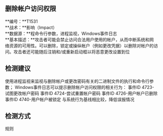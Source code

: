 ## 删除帐户访问权限  
**编号：**T1531  
**战术：**影响（Impact）  
**数据源：**程命令行参数，进程监视，Windows事件日志  
**基本描述：**攻击者可能会禁止访问合法用户使用的帐户，从而中断系统和网络资源的可用性。可以删除，锁定或操纵帐户（例如更改凭据）以删除对帐户的访问。攻击者还可能随后注销和/或重新启动框以将恶意更改设置到位  
## 检测建议  
使用进程监视来监视与删除帐户或更改密码有关的二进制文件的执行和命令行参数；
Windows事件日志可以提示删除帐户访问权限的相关行为：
事件ID 4723-试图更改帐户密码
事件ID 4724-尝试重置帐户密码
事件ID 4726-用户帐户已删除
事件ID 4740-用户帐户被锁定
与系统行为基线相比较，降低误报情况  
## 检测方式  
规则